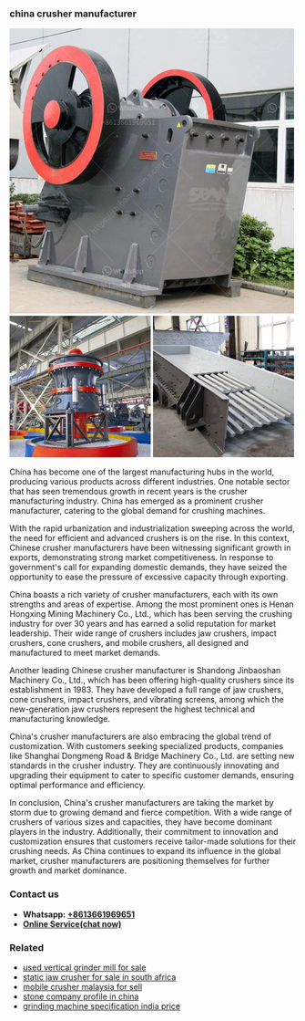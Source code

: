 <h3>china crusher manufacturer</h3><img src='1702260071.jpg' alt=''><p>China has become one of the largest manufacturing hubs in the world, producing various products across different industries. One notable sector that has seen tremendous growth in recent years is the crusher manufacturing industry. China has emerged as a prominent crusher manufacturer, catering to the global demand for crushing machines.</p><p>With the rapid urbanization and industrialization sweeping across the world, the need for efficient and advanced crushers is on the rise. In this context, Chinese crusher manufacturers have been witnessing significant growth in exports, demonstrating strong market competitiveness. In response to government's call for expanding domestic demands, they have seized the opportunity to ease the pressure of excessive capacity through exporting.</p><p>China boasts a rich variety of crusher manufacturers, each with its own strengths and areas of expertise. Among the most prominent ones is Henan Hongxing Mining Machinery Co., Ltd., which has been serving the crushing industry for over 30 years and has earned a solid reputation for market leadership. Their wide range of crushers includes jaw crushers, impact crushers, cone crushers, and mobile crushers, all designed and manufactured to meet market demands.</p><p>Another leading Chinese crusher manufacturer is Shandong Jinbaoshan Machinery Co., Ltd., which has been offering high-quality crushers since its establishment in 1983. They have developed a full range of jaw crushers, cone crushers, impact crushers, and vibrating screens, among which the new-generation jaw crushers represent the highest technical and manufacturing knowledge.</p><p>China's crusher manufacturers are also embracing the global trend of customization. With customers seeking specialized products, companies like Shanghai Dongmeng Road & Bridge Machinery Co., Ltd. are setting new standards in the crusher industry. They are continuously innovating and upgrading their equipment to cater to specific customer demands, ensuring optimal performance and efficiency.</p><p>In conclusion, China's crusher manufacturers are taking the market by storm due to growing demand and fierce competition. With a wide range of crushers of various sizes and capacities, they have become dominant players in the industry. Additionally, their commitment to innovation and customization ensures that customers receive tailor-made solutions for their crushing needs. As China continues to expand its influence in the global market, crusher manufacturers are positioning themselves for further growth and market dominance.</p><h3>Contact us</h3><ul><li><strong>Whatsapp:&nbsp;<a href="https://wa.me/8613661969651">+8613661969651</a></strong></li><li><a href="https://swt.shibang-china.com/?git&amp;zhl&amp;china crusher manufacturer"><strong>Online Service(chat now)</strong></a></li></ul><h3>Related</h3><ul><li><a href='used vertical grinder mill for sale.md'>used vertical grinder mill for sale</a></li><li><a href='static jaw crusher for sale in south africa.md'>static jaw crusher for sale in south africa</a></li><li><a href='mobile crusher malaysia for sell.md'>mobile crusher malaysia for sell</a></li><li><a href='stone company profile in china.md'>stone company profile in china</a></li><li><a href='grinding machine specification india price.md'>grinding machine specification india price</a></li></ul>